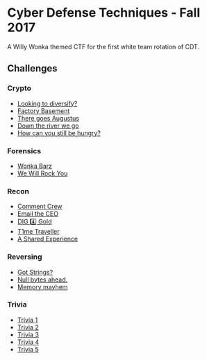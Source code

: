 Cyber Defense Techniques - Fall 2017
===========
A Willy Wonka themed CTF for the first white team rotation of CDT.

Challenges
----------
### Crypto
* [Looking to diversify?](Crypto/Looking_to_diversify)
* [Factory Basement](Crypto/Factory_Basement)
* [There goes Augustus](Crypto/There_goes_Augustus)
* [Down the river we go](Crypto/Down_the_river_we_go)
* [How can you still be hungry?](Crypto/How_can_you_still_be_hungry)

### Forensics
* [Wonka Barz](Forensics/Wonka_Barz)
* [We Will Rock You](Forensics/We_Will_Rock_You)

### Recon
* [Comment Crew](Recon/Comment_Crew)
* [Email the CEO](Recon/Email_the_CEO)
* [DIG 4️⃣ Gold](Recon/Dig_4_Gold)
* [T1me Traveller](Recon/T1me_Traveller)
* [A Shared Experience](Recon/A_Shared_Experience)

### Reversing
* [Got Strings?](Reversing/Got_Strings)
* [Null bytes ahead.](Null_bytes_ahead)
* [Memory mayhem](Reversing/Memory_mayhem)

### Trivia
* [Trivia 1](Trivia/Trivia_1)
* [Trivia 2](Trivia/Trivia_2)
* [Trivia 3](Trivia/Trivia_3)
* [Trivia 4](Trivia/Trivia_4)
* [Trivia 5](Trivia/Trivia_5)
